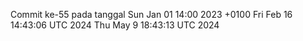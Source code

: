 Commit ke-55 pada tanggal Sun Jan 01 14:00 2023 +0100
Fri Feb 16 14:43:06 UTC 2024
Thu May  9 18:43:13 UTC 2024
